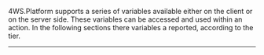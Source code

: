 4WS.Platform supports a series of variables available either on the client or on the server side.
These variables can be accessed and used within an action.
In the following sections there variables a reported, according to the tier.


                

---


